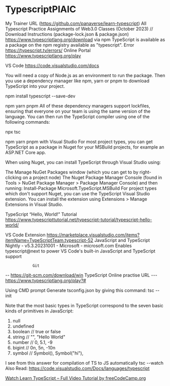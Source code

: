# TypescriptPIAIC
My Trainer URL (https://github.com/panaverse/learn-typescript)
All Typescript Practice Assignments of Web3.0 Classes (October 2023)
        // Download Instructions (package-lock.json & package.json)
        https://www.typescriptlang.org/download
via npm
TypeScript is available as a package on the npm registry available as "typescript".
Error         https://typescript.tv/errors/
Online Portal https://www.typescriptlang.org/play

VS Code
https://code.visualstudio.com/docs 

You will need a copy of Node.js as an environment to run the package. Then you use a dependency manager like npm, yarn or pnpm to download TypeScript into your project.

npm install typescript --save-dev

npm yarn pnpm
All of these dependency managers support lockfiles, ensuring that everyone on your team is using the same version of the language. You can then run the TypeScript compiler using one of the following commands:

npx tsc

npm yarn pnpm
with Visual Studio
For most project types, you can get TypeScript as a package in Nuget for your MSBuild projects, for example an ASP.NET Core app.

When using Nuget, you can install TypeScript through Visual Studio using:

The Manage NuGet Packages window (which you can get to by right-clicking on a project node)
The Nuget Package Manager Console (found in Tools > NuGet Package Manager > Package Manager Console) and then running:
Install-Package Microsoft.TypeScript.MSBuild
For project types which don't support Nuget, you can use the TypeScript Visual Studio extension. You can install the extension using Extensions > Manage Extensions in Visual Studio.

TypeScript “Hello, World!” Tutorial
https://www.typescripttutorial.net/typescript-tutorial/typescript-hello-world/

VS Code Extension 
https://marketplace.visualstudio.com/items?itemName=TypeScriptTeam.typescript-52 
JavaScript and TypeScript Nightly - v5.3.20231001 - Microsoft - microsoft.com
Enables typescript@next to power VS Code's built-in JavaScript and TypeScript support

                Git
-- https://git-scm.com/download/win
                TypeScript Online practise URL 
--- https://www.typescriptlang.org/play?#

Using CMD prompt Generate tsconfig.json by giving this command:
 tsc --init

 Note that the most basic types in TypeScript correspond to the seven basic kinds of primitives in JavaScript:

1. null
2. undefined
3. boolean // true or false
4. string // "", "Hello World"
5. number // 0, 5.1, -9
6. bigint // 0n, 5n, -10n
7. symbol // Symbol(), Symbol("hi"),

I see from this answer for compilation of TS to JS automatically         tsc --watch
Also Read: https://code.visualstudio.com/Docs/languages/typescript

[Watch Learn TypeScript – Full Video Tutorial by freeCodeCamp.org
](https://www.youtube.com/watch?v=30LWjhZzg50)



